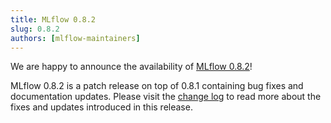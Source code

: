 ```yaml
---
title: MLflow 0.8.2
slug: 0.8.2
authors: [mlflow-maintainers]
---
```


We are happy to announce the availability of [MLflow 0.8.2](https://github.com/mlflow/mlflow/releases/tag/v0.8.2)!

MLflow 0.8.2 is a patch release on top of 0.8.1 containing bug fixes and documentation updates. Please visit the [change log](https://github.com/mlflow/mlflow/blob/master/CHANGELOG.rst#082-2019-01-28) to read more about the fixes and updates introduced in this release.
